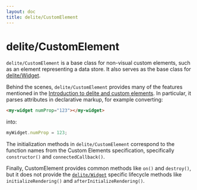 ```yaml
---
layout: doc
title: delite/CustomElement
---
```


# delite/CustomElement

`delite/CustomElement` is a base class for non-visual custom elements, such as an element representing a data store.
It also serves as the base class for [delite/Widget](Widget.md).

Behind the scenes, `delite/CustomElement` provides many of the features mentioned in the
[Introduction to delite and custom elements](customElements101.md).  In particular,
it parses attributes in declarative markup, for example converting:

```html
<my-widget numProp="123"></my-widget>
```

into:

```js
myWidget.numProp = 123;
```

The initialization methods in `delite/CustomElement` correspond to the function names from the
Custom Elements specification, specifically `constructor()` and `connectedCallback()`.

Finally, CustomElement provides common methods like `on()` and `destroy()`, but
it does not provide the [`delite/Widget`](Widget.md) specific lifecycle methods
like `initializeRendering()` and `afterInitializeRendering()`.
